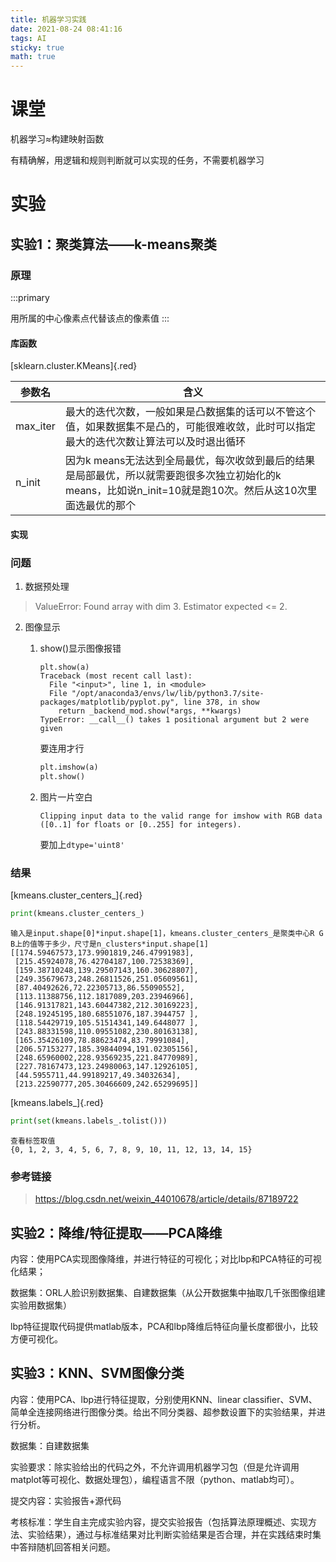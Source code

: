 ```yaml
---
title: 机器学习实践
date: 2021-08-24 08:41:16
tags: AI
sticky: true 
math: true
---
```




# 课堂

机器学习$\approx$构建映射函数

有精确解，用逻辑和规则判断就可以实现的任务，不需要机器学习



# 实验

## 实验1：聚类算法——k-means聚类

### 原理

:::primary

用所属的中心像素点代替该点的像素值
:::

#### 库函数

[sklearn.cluster.KMeans]{.red}

| 参数名   | 含义                                                         |
| -------- | ------------------------------------------------------------ |
| max_iter | 最大的迭代次数，一般如果是凸数据集的话可以不管这个值，如果数据集不是凸的，可能很难收敛，此时可以指定最大的迭代次数让算法可以及时退出循环 |
| n_init   | 因为k means无法达到全局最优，每次收敛到最后的结果是局部最优，所以就需要跑很多次独立初始化的k means，比如说n_init=10就是跑10次。然后从这10次里面选最优的那个 |

#### 实现



### 问题

1. 数据预处理

> ValueError: Found array with dim 3. Estimator expected <= 2.	

2. 图像显示
   1. show()显示图像报错 

      ```raw
      plt.show(a)
      Traceback (most recent call last):
        File "<input>", line 1, in <module>
        File "/opt/anaconda3/envs/lw/lib/python3.7/site-packages/matplotlib/pyplot.py", line 378, in show
          return _backend_mod.show(*args, **kwargs)
      TypeError: __call__() takes 1 positional argument but 2 were given
      ```

      要连用才行

      ```python
      plt.imshow(a)
      plt.show()
      ```

   2. 图片一片空白
   
      ```raw
      Clipping input data to the valid range for imshow with RGB data ([0..1] for floats or [0..255] for integers).
      ```
   
      要加上`dtype='uint8'`
   
      



### 结果

[kmeans.cluster_centers_]{.red}

```python
print(kmeans.cluster_centers_)
```

```raw
输入是input.shape[0]*input.shape[1]，kmeans.cluster_centers_是聚类中心R G B上的值等于多少，尺寸是n_clusters*input.shape[1]
[[174.59467573,173.9901819,246.47991983],
 [215.45924078,76.42704187,100.72538369],
 [159.38710248,139.29507143,160.30628807],
 [249.35679673,248.26811526,251.05609561],
 [87.40492626,72.22305713,86.55090552],
 [113.11388756,112.1817089,203.23946966],
 [146.91317821,143.60447382,212.30169223],
 [248.19245195,180.68551076,187.3944757 ],
 [118.54429719,105.51514341,149.6448077 ],
 [243.88331598,110.09551082,230.80163138],
 [165.35426109,78.88623474,83.79991084],
 [206.57153277,185.39844094,191.02305156],
 [248.65960002,228.93569235,221.84770989],
 [227.78167473,123.24980063,147.12926105],
 [44.5955711,44.99189217,49.34032634],
 [213.22590777,205.30466609,242.65299695]]
```





[kmeans.labels_]{.red}

```python
print(set(kmeans.labels_.tolist()))
```

```raw
查看标签取值
{0, 1, 2, 3, 4, 5, 6, 7, 8, 9, 10, 11, 12, 13, 14, 15}
```

### 参考链接

> https://blog.csdn.net/weixin_44010678/article/details/87189722



## 实验2：降维/特征提取——PCA降维

内容：使用PCA实现图像降维，并进行特征的可视化；对比lbp和PCA特征的可视化结果；

数据集：ORL人脸识别数据集、自建数据集（从公开数据集中抽取几千张图像组建实验用数据集）

lbp特征提取代码提供matlab版本，PCA和lbp降维后特征向量长度都很小，比较方便可视化。

 

## 实验3：KNN、SVM图像分类

内容：使用PCA、lbp进行特征提取，分别使用KNN、linear classifier、SVM、简单全连接网络进行图像分类。给出不同分类器、超参数设置下的实验结果，并进行分析。

数据集：自建数据集

 

实验要求：除实验给出的代码之外，不允许调用机器学习包（但是允许调用matplot等可视化、数据处理包），编程语言不限（python、matlab均可）。

提交内容：实验报告+源代码

考核标准：学生自主完成实验内容，提交实验报告（包括算法原理概述、实现方法、实验结果），通过与标准结果对比判断实验结果是否合理，并在实践结束时集中答辩随机回答相关问题。

```

```
